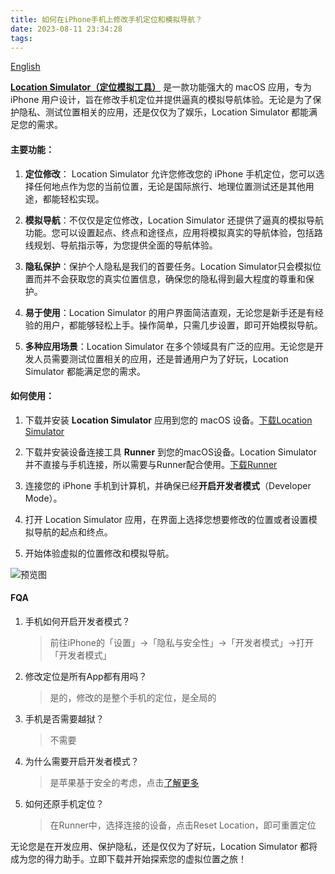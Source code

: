 ```yaml
---
title: 如何在iPhone手机上修改手机定位和模拟导航？
date: 2023-08-11 23:34:28
tags:
---
```


[English](https://zhangzhaopds.cn/blogs/2023/08/11/LocationSimulatorEN/)

**[Location Simulator（定位模拟工具）](https://apps.apple.com/app/id6459020120)** 是一款功能强大的 macOS 应用，专为 iPhone 用户设计，旨在修改手机定位并提供逼真的模拟导航体验。无论是为了保护隐私、测试位置相关的应用，还是仅仅为了娱乐，Location Simulator 都能满足您的需求。

#### 主要功能：

1. **定位修改**： Location Simulator 允许您修改您的 iPhone 手机定位，您可以选择任何地点作为您的当前位置，无论是国际旅行、地理位置测试还是其他用途，都能轻松实现。

2. **模拟导航**：不仅仅是定位修改，Location Simulator 还提供了逼真的模拟导航功能。您可以设置起点、终点和途径点，应用将模拟真实的导航体验，包括路线规划、导航指示等，为您提供全面的导航体验。

3. **隐私保护**：保护个人隐私是我们的首要任务。Location Simulator只会模拟位置而并不会获取您的真实位置信息，确保您的隐私得到最大程度的尊重和保护。

4. **易于使用**：Location Simulator 的用户界面简洁直观，无论您是新手还是有经验的用户，都能够轻松上手。操作简单，只需几步设置，即可开始模拟导航。

5. **多种应用场景**：Location Simulator 在多个领域具有广泛的应用。无论您是开发人员需要测试位置相关的应用，还是普通用户为了好玩，Location Simulator 都能满足您的需求。

#### 如何使用：

1. 下载并安装 **Location Simulator** 应用到您的 macOS 设备。[下载Location Simulator](https://apps.apple.com/app/id6459020120)

2. 下载并安装设备连接工具 **Runner** 到您的macOS设备。Location Simulator 并不直接与手机连接，所以需要与Runner配合使用。[下载Runner](https://zhangzhaopds.oss-cn-beijing.aliyuncs.com/Runner.dmg)

3. 连接您的 iPhone 手机到计算机，并确保已经**开启开发者模式**（Developer Mode）。

4. 打开 Location Simulator 应用，在界面上选择您想要修改的位置或者设置模拟导航的起点和终点。

5. 开始体验虚拟的位置修改和模拟导航。

![预览图](https://zhangzhaopds.oss-cn-beijing.aliyuncs.com/images/locationSimulator.png)

#### FQA
1. 手机如何开启开发者模式？
   > 前往iPhone的「设置」->「隐私与安全性」->「开发者模式」->打开「开发者模式」
2. 修改定位是所有App都有用吗？
   > 是的，修改的是整个手机的定位，是全局的
3. 手机是否需要越狱？
   > 不需要
4. 为什么需要开启开发者模式？
    > 是苹果基于安全的考虑，点击[了解更多](https://developer.apple.com/documentation/xcode/enabling-developer-mode-on-a-device)
5. 如何还原手机定位？
   > 在Runner中，选择连接的设备，点击Reset Location，即可重置定位
   
无论您是在开发应用、保护隐私，还是仅仅为了好玩，Location Simulator 都将成为您的得力助手。立即下载并开始探索您的虚拟位置之旅！
